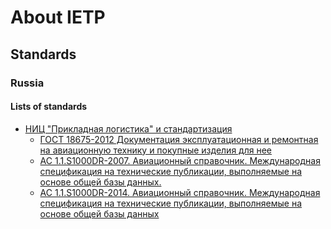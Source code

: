 # About IETP

## Standards

### Russia

#### Lists of standards
- [НИЦ "Прикладная логистика" и стандартизация][LOS_1]
    - [ГОСТ 18675-2012 Документация эксплуатационная и ремонтная на авиационную
    технику и покупные изделия для нее][LOS_1.1]
    - [АС 1.1.S1000DR-2007. Авиационный справочник. Международная спецификация
    на технические публикации, выполняемые на основе общей базы
    данных.][LOS_1.2]
    - [АС 1.1.S1000DR-2014. Авиационный справочник. Международная спецификация
    на технические публикации, выполняемые на основе общей базы данных][LOS_1.3]

[LOS_1]: https://cals.ru/ndocs
[LOS_1.1]: https://cals.ru/sites/default/files/downloads/18675-2012.pdf
[LOS_1.2]: https://cals.ru/sites/default/files/downloads/ndocs/S1000DR.pdf
[LOS_1.3]: https://cals.ru/sites/default/files/downloads/ndocs/S1000DR_2014.pdf
